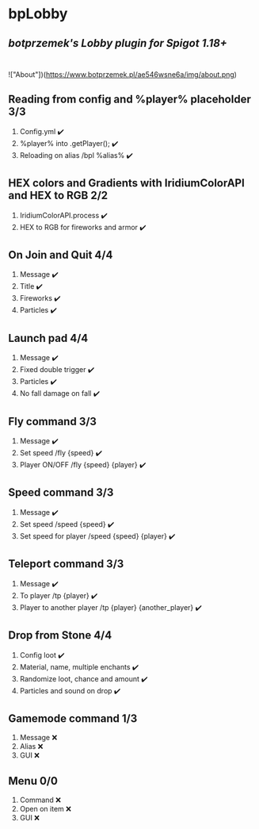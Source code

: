 # bpLobby

## _botprzemek's Lobby plugin for Spigot 1.18+_<br><br>

!["About"])(https://www.botprzemek.pl/ae546wsne6a/img/about.png)

## Reading from config and %player% placeholder 3/3

1. Config.yml :heavy_check_mark:
2. %player% into .getPlayer(); :heavy_check_mark:
3. Reloading on alias /bpl %alias% :heavy_check_mark:<br>

## HEX colors and Gradients with IridiumColorAPI and HEX to RGB 2/2

1. IridiumColorAPI.process :heavy_check_mark:
2. HEX to RGB for fireworks and armor :heavy_check_mark:

## On Join and Quit 4/4

1. Message :heavy_check_mark:
2. Title :heavy_check_mark:
3. Fireworks :heavy_check_mark:
4. Particles :heavy_check_mark:<br>

## Launch pad 4/4

1. Message :heavy_check_mark:
2. Fixed double trigger :heavy_check_mark:
3. Particles :heavy_check_mark:
4. No fall damage on fall :heavy_check_mark:<br>

## Fly command 3/3

1. Message :heavy_check_mark:
2. Set speed /fly {speed} :heavy_check_mark:
3. Player ON/OFF /fly {speed} {player} :heavy_check_mark:<br>

## Speed command 3/3

1. Message :heavy_check_mark:
2. Set speed /speed {speed} :heavy_check_mark:
3. Set speed for player /speed {speed} {player} :heavy_check_mark:<br>

## Teleport command 3/3

1. Message :heavy_check_mark:
2. To player /tp {player} :heavy_check_mark:
3. Player to another player /tp {player} {another_player} :heavy_check_mark:<br>

## Drop from Stone 4/4

1. Config loot :heavy_check_mark:
2. Material, name, multiple enchants :heavy_check_mark:
3. Randomize loot, chance and amount :heavy_check_mark:
4. Particles and sound on drop :heavy_check_mark:<br>

## Gamemode command 1/3

1. Message :x:
1. Alias :x:
1. GUI :x:<br>

## Menu 0/0

1. Command :x:
2. Open on item :x:
3. GUI :x:<br>

